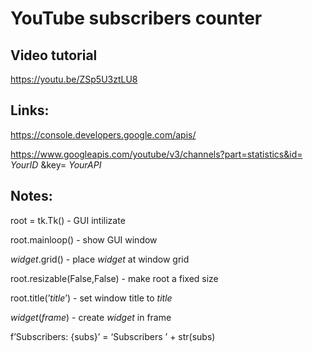 # YouTube subscribers counter

## Video tutorial
https://youtu.be/ZSp5U3ztLU8

## Links:
https://console.developers.google.com/apis/

https://www.googleapis.com/youtube/v3/channels?part=statistics&id= _YourID_ &key= _YourAPI_


## Notes:
root = tk.Tk() - GUI intilizate

root.mainloop() - show GUI window

_widget_.grid() - place _widget_ at window grid

root.resizable(False,False) - make root a fixed size

root.title(’_title_’) - set window title to _title_

_widget_(_frame_) - create _widget_ in frame

f’Subscribers: {subs}’ = ‘Subscribers ’ + str(subs)

